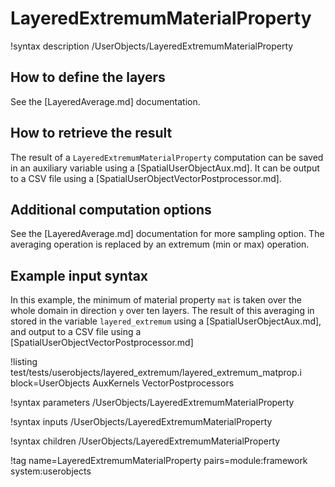 # LayeredExtremumMaterialProperty

!syntax description /UserObjects/LayeredExtremumMaterialProperty

## How to define the layers

See the [LayeredAverage.md] documentation.

## How to retrieve the result

The result of a `LayeredExtremumMaterialProperty` computation can be saved in an auxiliary variable using a
[SpatialUserObjectAux.md]. It can be output to a CSV file using a [SpatialUserObjectVectorPostprocessor.md].

## Additional computation options

See the [LayeredAverage.md] documentation for more sampling option. The averaging operation is replaced by
an extremum (min or max) operation.


## Example input syntax

In this example, the minimum of material property `mat` is taken over the whole domain in direction `y` over
ten layers. The result of this averaging in stored in the variable `layered_extremum` using a
[SpatialUserObjectAux.md], and output to a CSV file using a [SpatialUserObjectVectorPostprocessor.md]

!listing test/tests/userobjects/layered_extremum/layered_extremum_matprop.i block=UserObjects AuxKernels VectorPostprocessors

!syntax parameters /UserObjects/LayeredExtremumMaterialProperty

!syntax inputs /UserObjects/LayeredExtremumMaterialProperty

!syntax children /UserObjects/LayeredExtremumMaterialProperty

!tag name=LayeredExtremumMaterialProperty pairs=module:framework system:userobjects
